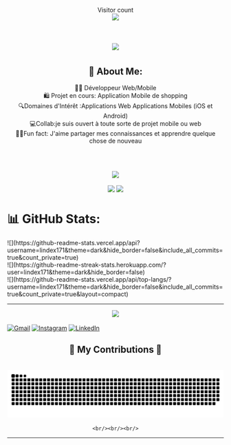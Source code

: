 <!DOCTYPE html>
<html lang="en">
<head>
    <meta charset="UTF-8">
    <meta name="viewport" content="width=device-width, initial-scale=1.0">
    <title>Animated Page</title>
    <link rel="stylesheet" href="https://cdnjs.cloudflare.com/ajax/libs/animate.css/4.1.1/animate.min.css">
    <style>
        /* Ajoutez vos propres animations CSS personnalisées ici */
        @keyframes pulse {
            0% {
                transform: scale(1);
            }
            50% {
                transform: scale(1.1);
            }
            100% {
                transform: scale(1);
            }
        }
    </style>
</head>
<body>

<p align="center" class="animate__animated animate__fadeInDown">
    Visitor count<br>
    <img src="https://profile-counter.glitch.me/lindex171/count.svg" />
</p>

<h1 align="center" style="color: black;" class="animate__animated animate__bounceIn">
    <img src="https://readme-typing-svg.herokuapp.com/?font=Righteous&size=35&center=true&vCenter=true&width=500&height=70&duration=4000&lines=Hi+There!+👋;+I'm+Ibrahima+Dieng!;&color=000000" />
</h1>

<h2 align="center" class="animate__animated animate__fadeInUp">
    💫 About Me:
</h2>
<p align="center" class="animate__animated animate__fadeInUp">
    🧑‍💻 Développeur Web/Mobile<br>🛍️ Projet en cours: Application Mobile de shopping  <br>🔍Domaines d'Intérêt :Applications Web Applications Mobiles (iOS et Android)   <br>💻Collab:je suis ouvert à toute sorte de projet mobile ou web  <br>🙌🏾Fun fact: J'aime partager mes connaissances et apprendre quelque chose de nouveau
</p>

<br/>
<br/>

<p align="center" class="animate__animated animate__fadeIn">
    <img src="https://img.shields.io/badge/Tech%20STACK%20&%20TOOLS-21618C?style=for-the-badge"/>
</p>

<div align="center" class="animate__animated animate__fadeIn">
    <img width="40" src="https://cdn.svgporn.com/logos/html-5.svg"/>
    <img width="40" src="https://cdn.svgporn.com/logos/css-3.svg"/>
    <!-- Ajoutez d'autres balises d'images avec les logos de vos outils -->
</div>

<!-- Ajoutez vos autres éléments avec des animations ici -->

# 📊 GitHub Stats:
<div class="animate__animated animate__fadeInLeft">
    ![](https://github-readme-stats.vercel.app/api?username=lindex171&theme=dark&hide_border=false&include_all_commits=true&count_private=true)<br/>
    ![](https://github-readme-streak-stats.herokuapp.com/?user=lindex171&theme=dark&hide_border=false)<br/>
    ![](https://github-readme-stats.vercel.app/api/top-langs/?username=lindex171&theme=dark&hide_border=false&include_all_commits=true&count_private=true&layout=compact)
</div>

---

<p align="center" class="animate__animated animate__fadeInRight">
    <img src="https://img.shields.io/badge/Social%20Media-21618C?style=for-the-badge"/>
</p>

[![Gmail](https://img.shields.io/badge/Gmail-%23D14836.svg?logo=Gmail&logoColor=white)](mailto:lindex171@gmail.com)
[![Instagram](https://img.shields.io/badge/Instagram-%23E4405F.svg?logo=Instagram&logoColor=white)](https://instagram.com/https://www.instagram.com/lindex_dg?igsh=MWx4Z2d1aWQ0eGZwcw==) [![LinkedIn](https://img.shields.io/badge/LinkedIn-%230077B5.svg?logo=linkedin&logoColor=white)](https://linkedin.com/in/https://www.linkedin.com/in/ibrahima-dieng?utm_source=share&utm_campaign=share_via&utm_content=profile&utm_medium=ios_app) 

<div align="center" class="animate__animated animate__fadeIn">
    <h2>🐍 My Contributions 🐍</h2>
    <br>
    <img alt="snake eating my contributions" src="https://raw.githubusercontent.com/salesp07/salesp07/output/github-contribution-grid-snake.svg" />

    <br/><br/><br/>
</div>

<hr/>

<!-- Proudly created with GPRM ( https://gprm.itsvg.in ) -->

</body>
</html>
